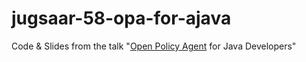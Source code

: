# jugsaar-58-opa-for-ajava
Code &amp; Slides from the talk "[Open Policy Agent](https://www.openpolicyagent.org/) for Java Developers"
